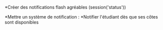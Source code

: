 *Créer des notifications flash agréables (session('status'))

*Mettre un système de notification :
    *Notifier l'étudiant dès que ses côtes sont disponibles